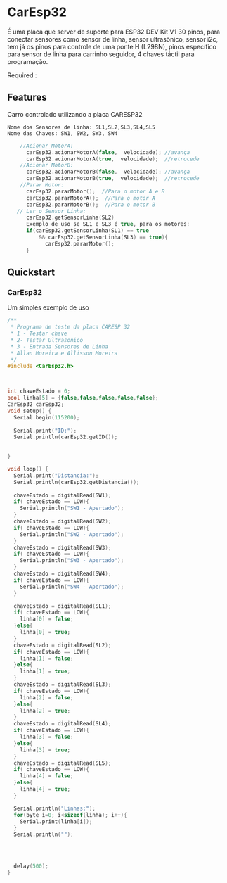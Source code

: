 # CarEsp32

É uma placa que server de suporte para ESP32 DEV Kit V1 30 pinos, para conectar sensores como sensor de linha, sensor ultrasônico, sensor i2c, tem já os pinos para controle de uma ponte H (L298N), pinos específico para sensor de linha para carrinho seguidor, 4 chaves táctil para programação.
<p align="center">

</p>
Required : 

## Features
Carro controlado utilizando a placa CARESP32
  
    Nome dos Sensores de linha: SL1,SL2,SL3,SL4,SL5
    Nome das Chaves: SW1, SW2, SW3, SW4

```c++
    //Acionar MotorA:
      carEsp32.acionarMotorA(false,  velocidade); //avança
      carEsp32.acionarMotorA(true,  velocidade);  //retrocede
    //Acionar MotorB:
      carEsp32.acionarMotorB(false,  velocidade); //avança
      carEsp32.acionarMotorB(true,  velocidade);  //retrocede
    //Parar Motor:
      carEsp32.pararMotor();  //Para o motor A e B
      carEsp32.pararMotorA();  //Para o motor A
      carEsp32.pararMotorB();  //Para o motor B
   // Ler o Sensor Linha:
      carEsp32.getSensorLinha(SL2)
      Exemplo de uso se SL1 e SL3 é true, para os motores:
      if(carEsp32.getSensorLinha(SL1) == true 
          && carEsp32.getSensorLinha(SL3) == true){
            carEsp32.pararMotor();  
      }
```

## Quickstart

### CarEsp32 

Um simples exemplo de uso

```c++
/**
 * Programa de teste da placa CARESP 32
 * 1 - Testar chave 
 * 2- Testar Ultrasonico
 * 3 - Entrada Sensores de Linha
 * Allan Moreira e Allisson Moreira
 */
#include <CarEsp32.h>



int chaveEstado = 0;
bool linha[5] = {false,false,false,false,false};
CarEsp32 carEsp32;
void setup() {
  Serial.begin(115200);
 
  Serial.print("ID:");
  Serial.println(carEsp32.getID());
  

}

void loop() {
  Serial.print("Distancia:");
  Serial.println(carEsp32.getDistancia());
  
  chaveEstado = digitalRead(SW1);
  if( chaveEstado == LOW){
    Serial.println("SW1 - Apertado");
  }
  chaveEstado = digitalRead(SW2);
  if( chaveEstado == LOW){
    Serial.println("SW2 - Apertado");
  }
  chaveEstado = digitalRead(SW3);
  if( chaveEstado == LOW){
    Serial.println("SW3 - Apertado");
  }
  chaveEstado = digitalRead(SW4);
  if( chaveEstado == LOW){
    Serial.println("SW4 - Apertado");
  }

  chaveEstado = digitalRead(SL1);
  if( chaveEstado == LOW){
    linha[0] = false;
  }else{
    linha[0] = true;
  }
  chaveEstado = digitalRead(SL2);
  if( chaveEstado == LOW){
    linha[1] = false;
  }else{
    linha[1] = true;
  }
  chaveEstado = digitalRead(SL3);
  if( chaveEstado == LOW){
    linha[2] = false;
  }else{
    linha[2] = true;
  }
  chaveEstado = digitalRead(SL4);
  if( chaveEstado == LOW){
    linha[3] = false;
  }else{
    linha[3] = true;
  }
  chaveEstado = digitalRead(SL5);
  if( chaveEstado == LOW){
    linha[4] = false;
  }else{
    linha[4] = true;
  }

  Serial.println("Linhas:");
  for(byte i=0; i<sizeof(linha); i++){
    Serial.print(linha[i]);
  }
  Serial.println("");


  

  delay(500);
}

```
